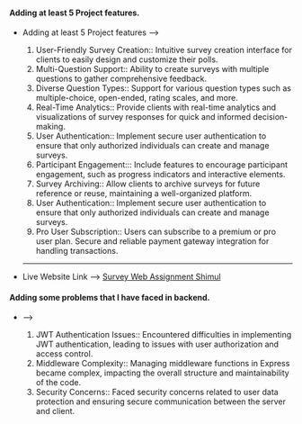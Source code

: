 
#### Adding at least 5 Project features.
- Adding at least 5 Project features -->

   1. User-Friendly Survey Creation::
   Intuitive survey creation interface for clients to easily design and customize their polls.
   2. Multi-Question Support::
   Ability to create surveys with multiple questions to gather comprehensive feedback.
   3. Diverse Question Types:: 
   Support for various question types such as multiple-choice, open-ended, rating scales, and more.
   4. Real-Time Analytics::
   Provide clients with real-time analytics and visualizations of survey responses for quick and informed decision-making.
   5. User Authentication::
   Implement secure user authentication to ensure that only authorized individuals can create and manage surveys.
   6. Participant Engagement:::
   Include features to encourage participant engagement, such as progress indicators and interactive elements.
   7. Survey Archiving::
   Allow clients to archive surveys for future reference or reuse, maintaining a well-organized platform.
   8. User Authentication::
   Implement secure user authentication to ensure that only authorized individuals can create and manage surveys.
   9. Pro User Subscription::
   Users can subscribe to a premium or pro user plan. Secure and reliable payment gateway integration for handling transactions.

   * * *

- Live Website Link --> [Survey Web Assignment Shimul](http://localhost:5066/)

#### Adding some problems that I have faced in backend.
-  -->

   1. JWT Authentication Issues::
   Encountered difficulties in implementing JWT authentication, leading to issues with user authorization and access control.
   2. Middleware Complexity::
   Managing middleware functions in Express became complex, impacting the overall structure and maintainability of the code.
   3. Security Concerns:: 
   Faced security concerns related to user data protection and ensuring secure communication between the server and client.